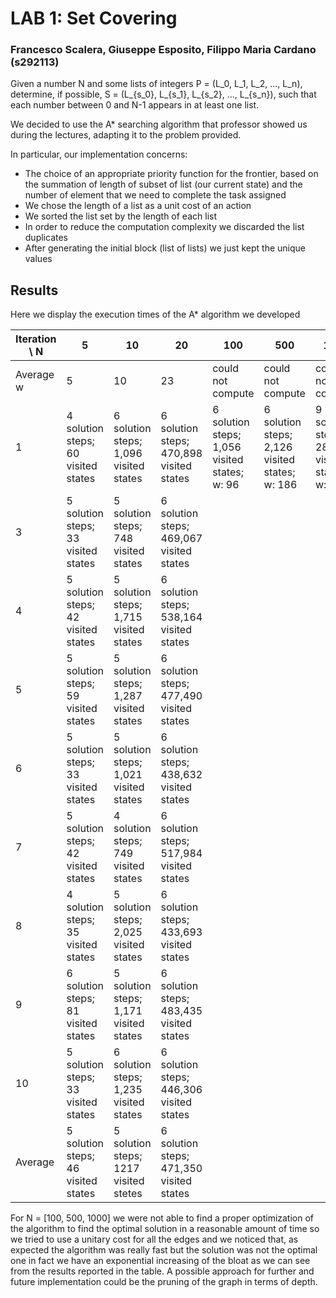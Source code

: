 # LAB 1: Set Covering
### Francesco Scalera, Giuseppe Esposito, Filippo Maria Cardano (s292113)

Given a number N and some lists of integers P = (L_0, L_1, L_2, ..., L_n),
determine, if possible, S = (L_{s_0}, L_{s_1}, L_{s_2}, ..., L_{s_n}),
such that each number between 0 and N-1 appears in at least one list.

We decided to use the A* searching algorithm that professor showed us during the lectures,
adapting it to the problem provided.

In particular, our implementation concerns:
 - The choice of an appropriate priority function for the frontier,
   based on the summation of length of subset of list (our current state) and the number of element that we need to complete the task assigned
 - We chose the length of a list as a unit cost of an action
 - We sorted the list set by the length of each list
 - In order to reduce the computation complexity we discarded the list duplicates
 - After generating the initial block (list of lists) we just kept the unique values 

## Results

Here we display the execution times of the A* algorithm we developed

| **Iteration \ N** | **5** | **10** | **20** | **100**           | **500**           | **1000**          |
|-------------------|-------|--------|--------|-------------------|-------------------|-------------------|
|  Average w                 | 5     | 10     | 23     | could not compute | could not compute | could not compute |
| 1                 | 4 solution steps; 60 visited states   | 6 solution steps; 1,096 visited states   | 6 solution steps; 470,898 visited states   |6 solution steps; 1,056 visited states; w: 96|6 solution steps; 2,126 visited states; w: 186| 9 solution steps; 28,925 visited states; w: 3014| | 2                 | 5 solution steps; 42 visited states   | 6 solution steps; 1,126 visited states    | 6 solution steps; 437,832 visited states   |                   |                   |                   |
| 3                 | 5 solution steps; 33 visited states   | 5 solution steps; 748 visited states    | 6 solution steps; 469,067 visited states   |                   |                   |                   |
| 4                 | 5 solution steps; 42 visited states   | 5 solution steps; 1,715 visited states    | 6 solution steps; 538,164 visited states   |                   |                   |                   |
| 5                 | 5 solution steps; 59 visited states   | 5 solution steps; 1,287 visited states   | 6 solution steps; 477,490 visited states   |                   |                   |                   |
| 6                 | 5 solution steps; 33 visited states   | 5 solution steps; 1,021 visited states    | 6 solution steps; 438,632 visited states   |                   |                   |                   |
| 7                 | 5 solution steps; 42 visited states   | 4 solution steps; 749 visited states    | 6 solution steps; 517,984 visited states   |                   |                   |                   |
| 8                 | 4 solution steps; 35 visited states   | 5 solution steps; 2,025 visited states   | 6 solution steps; 433,693 visited states   |                   |                   |                   |
| 9                 | 6 solution steps; 81 visited states   | 5 solution steps; 1,171 visited states    | 6 solution steps; 483,435 visited states   |                   |                   |                   |
| 10                | 5 solution steps; 33 visited states   | 6 solution steps; 1,235 visited states    | 6 solution steps; 446,306 visited states   |                   |                   |                   |
| Average           | 5 solution steps; 46 visited states   | 5 solution steps; 1217 visited stetes    | 6 solution steps; 471,350 visited states  |                   |                   |                   |

For N = [100, 500, 1000] we were not able to find a proper optimization of the algorithm to find the optimal solution in a reasonable amount of time so we tried to use a unitary cost for all the edges and we noticed that, as expected the algorithm was really fast but the solution was not the optimal one in fact we have an exponential increasing of the bloat as we can see from the results reported in the table. A possible approach for further and future implementation could be the pruning of the graph in terms of depth. 
